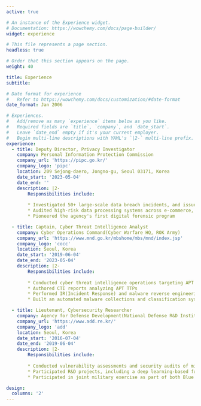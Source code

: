 ```yaml
---
active: true

# An instance of the Experience widget.
# Documentation: https://wowchemy.com/docs/page-builder/
widget: experience

# This file represents a page section.
headless: true

# Order that this section appears on the page.
weight: 40

title: Experience
subtitle:

# Date format for experience
#   Refer to https://wowchemy.com/docs/customization/#date-format
date_format: Jan 2006

# Experiences.
#   Add/remove as many `experience` items below as you like.
#   Required fields are `title`, `company`, and `date_start`.
#   Leave `date_end` empty if it's your current employer.
#   Begin multi-line descriptions with YAML's `|2-` multi-line prefix.
experience:
  - title: Deputy Director, Privacy Investigator
    company: Personal Information Protection Commission
    company_url: 'https://pipc.go.kr/'
    company_logo: 'pipc'
    location: 209 Sejong-daero, Jongno-gu, Seoul 03171, Korea
    date_start: '2023-05-04'
    date_end: ''
    description: |2-
        Responsibilities include:
        
        * Investigated 50+ large-scale data breach incidents, and issued enforcemnet actions
        * Audited high-risk data processing systems across e-commerce, digtal platforms, and sensitive sectors
        * Pioneered the agency's first digital forensic program

  - title: Captain, Cyber Threat Intelligence Analyst
    company: Cyber Operations Command(Cyber Warfare HQ, ROK Army)
    company_url: 'https://www.mnd.go.kr/mbshome/mbs/mnd/index.jsp'
    company_logo: 'cocc'
    location: Seoul, Korea
    date_start: '2019-06-04'
    date_end: '2023-05-04'
    description: |2-
        Responsibilities include:
        
        * Conducted cyber threat intelligence operations targeting APT groups
        * Authored CTI reports analyzing APT TTPs
        * Performed IR(Incident Response) and malware reverse engineering 
        * Built an automated malware collections and classification systems using Python, Yara rules

  - title: Lieutenant, Cybersecurity Researcher
    company: Agency for Defense Development(National Defense R&D Institute of Korea)
    company_url: 'https://www.add.re.kr/'
    company_logo: 'add'
    location: Seoul, Korea
    date_start: '2016-07-04'
    date_end: '2019-06-04'
    description: |2-
        Responsibilities include:
        
        * Conducted vulnerability assessments and security audits of military information systems
        * Participated R&D projects, including a deep learning-based fuzzer
        * Participated in joint military exercise as part of both Blue Team and the Red Team

design:
  columns: '2'
---
```


